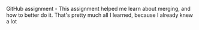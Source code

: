 GitHub assignment - This assignment helped me learn about merging, and how to better do it. That's pretty much all I learned, because I already knew a lot 